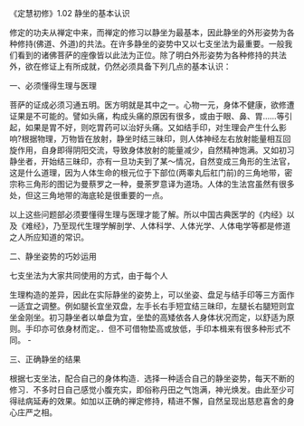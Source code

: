《定慧初修》1.02 静坐的基本认识

修定的功夫从禅定中来，而禅定的修习以静坐为最基本，因此静坐的外形姿势为各种修持(佛道、外道)的共法。在许多静坐的姿势中又以七支坐法为最重要。一般我们看到的诸佛菩萨的座像皆以此法为正位。除了明白外形姿势为各种修持的共法外，欲在修证上有所成就，仍然必须具备下列几点的基本认识：

一、必须懂得生理与医理

菩萨的证成必须习通五明。医方明就是其中之一。心物一元，身体不健康，欲修遭证果是不可能的。譬如头痛，构成头痛的原因有很多，或由于眼、鼻、胃……等引起，如果是胃不好，则吃胃药可以治好头痛。又如结手印，对生理会产生什么影响?根据物理，万物皆在放射，静坐时结三昧印，则人体神经左右放射能量相互回旋作用，自身即得阴阳交流，导致身体放射的能量减少，自然精神饱满。又如初习静坐者，开始结三昧印，亦有一旦功夫到了某～情况，自然变成三角形的生法官，这是什么道理，因为人体生命的根元位于下部位(两睾丸后舡门前)的三角地带，密宗称三角形的图记为曼蔡罗之一种，曼荼罗意译为道场。人体的生法宫虽然有很多处，但这三角地带的海底轮是很重要的一点。

以上这些问题部必须要懂得生理与医理才能了解。所以中国古典医学的《内经》以及《难经》，乃至现代生理学解剖学、人体科学、人体光学、人体电学等都是修道之人所应知道的常识。

二、静坐姿势的巧妙运用

七支坐法为大家共同使用的方式，由于每个人

生理构造的差异，因此在实际静坐的姿势上，可以坐姿、盘足与结手印等三方面作一适宜之调整。例如腿长宜坐双盘，左手长右手短宜结三昧印，左腿长右腿短则宜坐金刚坐。初习静坐者以单盘为宜，坐垫的高矮依各人身体状况而定，以舒适为原则。手印亦可依身材而定。．但不可借物垫高或放低，手印本楫来有很多种形式不同。 -

三、正确静坐的结果

根据七支坐法，配合自己的身体构造．选择一种适合自己的静坐姿势，每天不断的修习．不多时日自己感觉小腹充实，即俗称丹田之气饱满，神光焕发。由此至少可得祛病延寿的效果。如加以正确的禅定修持，精进不懈，自然呈现出慈悲喜舍的身心庄严之相。